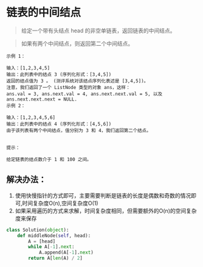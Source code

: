 # 链表的中间结点

> 给定一个带有头结点 head 的非空单链表，返回链表的中间结点。

> 如果有两个中间结点，则返回第二个中间结点。

```
示例 1：

输入：[1,2,3,4,5]
输出：此列表中的结点 3 (序列化形式：[3,4,5])
返回的结点值为 3 。 (测评系统对该结点序列化表述是 [3,4,5])。
注意，我们返回了一个 ListNode 类型的对象 ans，这样：
ans.val = 3, ans.next.val = 4, ans.next.next.val = 5, 以及 ans.next.next.next = NULL.
示例 2：

输入：[1,2,3,4,5,6]
输出：此列表中的结点 4 (序列化形式：[4,5,6])
由于该列表有两个中间结点，值分别为 3 和 4，我们返回第二个结点。


提示：

给定链表的结点数介于 1 和 100 之间。
```

## 解决办法：
1. 使用快慢指针的方式即可，主要需要判断是链表的长度是偶数和奇数的情况即可,时间复杂度O(n),空间复杂度O(1)
2. 如果采用遍历的方式来求解，时间复杂度相同，但需要额外的O(n)的空间复杂度来保存



```python
class Solution(object):
    def middleNode(self, head):
        A = [head]
        while A[-1].next:
            A.append(A[-1].next)
        return A[len(A) / 2]
```
